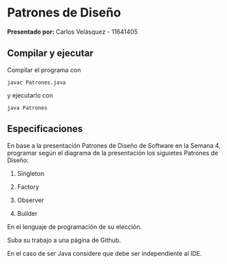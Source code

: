 # Patrones de Diseño

**Presentado por:**
Carlos Velásquez - 11641405

## Compilar y ejecutar

Compilar el programa con

```
javac Patrones.java
```

y ejecutarlo con

```
java Patrones
```

## Especificaciones

En base a la presentación Patrones de Diseño de Software en la Semana 4, programar según el diagrama de la presentación los siguietes Patrones de Diseño:

1. Singleton

2. Factory

3. Observer

4. Builder

En el lenguaje de programación de su elección.

Suba su trabajo a una página de Github.

En el caso de ser Java considere que debe ser independiente al IDE.
